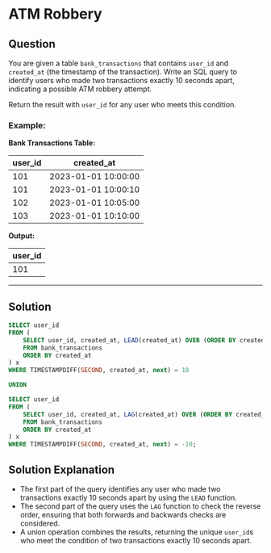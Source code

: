
# ATM Robbery

## Question

You are given a table `bank_transactions` that contains `user_id` and `created_at` (the timestamp of the transaction). Write an SQL query to identify users who made two transactions exactly 10 seconds apart, indicating a possible ATM robbery attempt.

Return the result with `user_id` for any user who meets this condition.

### Example:

**Bank Transactions Table:**

| user_id | created_at         |
|---------|---------------------|
| 101     | 2023-01-01 10:00:00 |
| 101     | 2023-01-01 10:00:10 |
| 102     | 2023-01-01 10:05:00 |
| 103     | 2023-01-01 10:10:00 |

**Output:**

| user_id |
|---------|
| 101     |

---

## Solution

```sql
SELECT user_id
FROM (
    SELECT user_id, created_at, LEAD(created_at) OVER (ORDER BY created_at) AS next
    FROM bank_transactions
    ORDER BY created_at
) x
WHERE TIMESTAMPDIFF(SECOND, created_at, next) = 10

UNION 

SELECT user_id
FROM (
    SELECT user_id, created_at, LAG(created_at) OVER (ORDER BY created_at) AS next
    FROM bank_transactions
    ORDER BY created_at
) x
WHERE TIMESTAMPDIFF(SECOND, created_at, next) = -10;
```

## Solution Explanation

- The first part of the query identifies any user who made two transactions exactly 10 seconds apart by using the `LEAD` function.
- The second part of the query uses the `LAG` function to check the reverse order, ensuring that both forwards and backwards checks are considered.
- A union operation combines the results, returning the unique `user_id`s who meet the condition of two transactions exactly 10 seconds apart.
